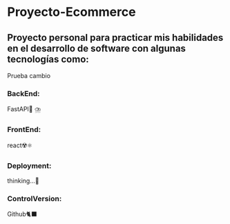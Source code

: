 # Proyecto-Ecommerce 
## Proyecto personal para practicar mis habilidades en el desarrollo de software con algunas tecnologías como:
Prueba cambio

### BackEnd:    
FastAPI🐍 ⛈️

### FrontEnd:    
react☢️⚛️

### Deployment:    
thinking...💭

### ControlVersion:    
Github🐈‍⬛
